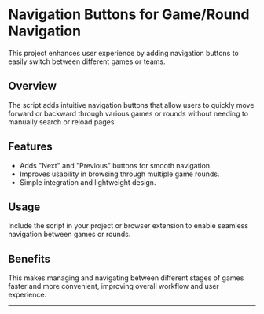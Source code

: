 # Navigation Buttons for Game/Round Navigation

This project enhances user experience by adding navigation buttons to easily switch between different games or teams.

## Overview

The script adds intuitive navigation buttons that allow users to quickly move forward or backward through various games or rounds without needing to manually search or reload pages.

## Features

- Adds "Next" and "Previous" buttons for smooth navigation.
- Improves usability in browsing through multiple game rounds.
- Simple integration and lightweight design.

## Usage

Include the script in your project or browser extension to enable seamless navigation between games or rounds.

## Benefits

This makes managing and navigating between different stages of games faster and more convenient, improving overall workflow and user experience.

---
